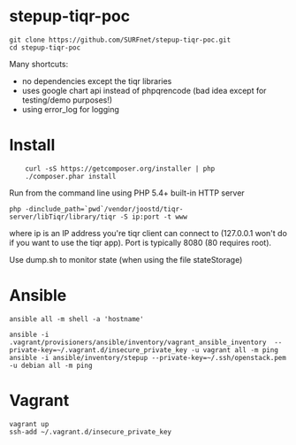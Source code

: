 stepup-tiqr-poc
===============

	git clone https://github.com/SURFnet/stepup-tiqr-poc.git
	cd stepup-tiqr-poc

Many shortcuts:

- no dependencies except the tiqr libraries
- uses google chart api instead of phpqrencode (bad idea except for testing/demo purposes!)
- using error_log for logging


Install
===

        curl -sS https://getcomposer.org/installer | php
        ./composer.phar install

Run from the command line using PHP 5.4+ built-in HTTP server

	php -dinclude_path=`pwd`/vendor/joostd/tiqr-server/libTiqr/library/tiqr -S ip:port -t www

where ip is an IP address you're tiqr client can connect to (127.0.0.1 won't do if you want to use the tiqr app). Port is typically 8080 (80 requires root).

Use dump.sh to monitor state (when using the file stateStorage)

Ansible
===

	ansible all -m shell -a 'hostname'

	ansible -i .vagrant/provisioners/ansible/inventory/vagrant_ansible_inventory  --private-key=~/.vagrant.d/insecure_private_key -u vagrant all -m ping
	ansible -i ansible/inventory/stepup --private-key=~/.ssh/openstack.pem -u debian all -m ping 

Vagrant
===

	vagrant up
	ssh-add ~/.vagrant.d/insecure_private_key 

